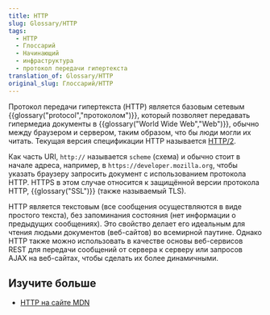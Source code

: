 ```yaml
---
title: HTTP
slug: Glossary/HTTP
tags:
  - HTTP
  - Глоссарий
  - Начинающий
  - инфраструктура
  - протокол передачи гипертекста
translation_of: Glossary/HTTP
original_slug: Глоссарий/HTTP
---
```


Протокол передачи гипертекста (HTTP) является базовым сетевым {{glossary("protocol","протоколом")}}, который позволяет передавать гипермедиа документы в {{glossary("World Wide Web","Web")}}, обычно между браузером и сервером, таким образом, что бы люди могли их читать. Текущая версия спецификации HTTP называется [HTTP/2](/ru/docs/%D0%A1%D0%BB%D0%BE%D0%B2%D0%B0%D1%80%D1%8C/HTTP_2).

Как часть URI, `http://` называется `scheme` (схема) и обычно стоит в начале адреса, например, в `https://developer.mozilla.org`, чтобы указать браузеру запросить документ с использованием протокола HTTP. HTTPS в этом случае относится к защищённой версии протокола HTTP, {{glossary("SSL")}} (также называемый TLS).

HTTP является текстовым (все сообщения осуществляются в виде простого текста), без запоминания состояния (нет информации о предыдущих сообщениях). Это свойство делает его идеальным для чтения людьми документов (веб-сайтов) во всемирной паутине. Однако HTTP также можно использовать в качестве основы веб-сервисов REST для передачи сообщений от сервера к серверу или запросов AJAX на веб-сайтах, чтобы сделать их более динамичными.

## Изучите больше

- [HTTP на сайте MDN](/ru/docs/Web/HTTP)
